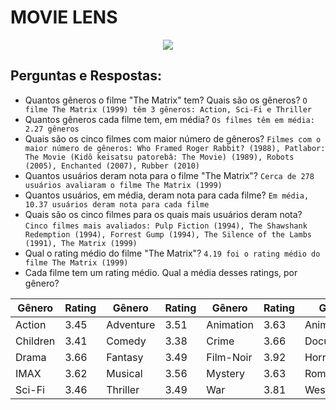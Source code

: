 # MOVIE LENS 

<p align="center">
  <img src="https://user-images.githubusercontent.com/169328/62211026-6f480280-b395-11e9-9d64-cd059663054b.gif">
</p>

## Perguntas e Respostas:
- Quantos gêneros o filme "The Matrix" tem? Quais são os gêneros? ```O filme The Matrix (1999) têm 3 gêneros: Action, Sci-Fi e Thriller```
- Quantos gêneros cada filme tem, em média? ```Os filmes têm em média: 2.27 gêneros```
- Quais são os cinco filmes com maior número de gêneros? ```Filmes com o maior número de gêneros: Who Framed Roger Rabbit? (1988), Patlabor: The Movie (Kidô keisatsu patorebâ: The Movie) (1989), Robots (2005), Enchanted (2007), Rubber (2010)```
- Quantos usuários deram nota para o filme "The Matrix"? ```Cerca de 278 usuários avaliaram o filme The Matrix (1999)```
- Quantos usuários, em média, deram nota para cada filme? ```Em média, 10.37 usuários deram nota para cada filme```
- Quais são os cinco filmes para os quais mais usuários deram nota? ```Cinco filmes mais avaliados: Pulp Fiction (1994), The Shawshank Redemption (1994), Forrest Gump (1994), The Silence of the Lambs (1991), The Matrix (1999) ```
- Qual o rating médio do filme "The Matrix"? ```4.19 foi o rating médio do filme The Matrix (1999)``` 
- Cada filme tem um rating médio. Qual a média desses ratings, por gênero?

|Gênero|Rating|Gênero|Rating|Gênero|Rating|Gênero|Rating|
|---|---|---|---|---|---|---|---|
|Action|3.45|Adventure|3.51|Animation|3.63|Animation|3.63|
|Children|3.41|Comedy|3.38|Crime|3.66|Documentary|3.80|
|Drama|3.66|Fantasy|3.49|Film-Noir|3.92|Horror|3.26|
|IMAX|3.62|Musical|3.56|Mystery|3.63|Romance|3.51|
|Sci-Fi|3.46|Thriller|3.49|War|3.81|Western|3.58|

